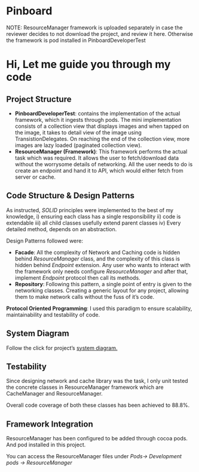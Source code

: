 # Pinboard

NOTE: ResourceManager framework is uploaded separately in case the reviewer decides to not download the project, and review it here. Otherwise the framework is pod installed in PinboardDeveloperTest

# Hi, Let me guide you through my code

## Project Structure

- **PinboardDeveloperTest**: contains the implementation of the actual framework, which it ingests through pods. The mini implementation consists of a collection view that displays images and when tapped on the image, it takes to detail view of the image using TransistionDelegates. On reaching the end of the collection view, more images are lazy loaded (paginated collection view).
- **ResourceManager (Framework)**: This framework performs the actual task which was required. It allows the user to fetch/download data without the worrysome details of networking. All the user needs to do is create an endpoint and hand it to API, which would either fetch from server or cache.


## Code Structure & Design Patterns

As instructed, *SOLID* principles were implemented to the best of my knowledge, i) ensuring each class has a single responsibility ii) code is extendable iii) all child classes usefully extend parent classes iv) Every detailed method, depends on an abstraction.

Design Patterns followed were:
- **Facade**: All the complexity of Network and Caching code is hidden behind *ResourceManager* class, and the complexity of this class is hidden behind *Endpoint* extension. Any user who wants to interact with the framework only needs configure *ResourceManager* and after that, implement *Endpoint* protocol then call its methods.
- **Repository**: Following this pattern, a single point of entry is given to the networking classes. Creating a generic layout for any project, allowing them to make network calls without the fuss of it’s code.

**Protocol Oriented Programming**: I used this paradigm to ensure scalability, maintainability and testability of code.


## System Diagram

Follow the click for project’s [system diagram.](https://drive.google.com/file/d/1DB721vvzjfpjssi3HyT3qKh0CqddG3dd/view?usp=sharing)


## Testability

Since designing network and cache library was the task, I only unit tested the concrete classes in ResourceManager framework which are CacheManager and ResourceManager.

Overall code coverage of both these classes has been achieved to 88.8%.

## Framework Integration

ResourceManager has been configured to be added through cocoa pods. And pod installed in this project.

You can access the ResourceManager files under *Pods-> Development pods -> ResourceManager*
